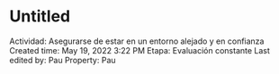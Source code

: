 # Untitled

Actividad: Asegurarse de estar en un entorno alejado y en confianza
Created time: May 19, 2022 3:22 PM
Etapa: Evaluación constante
Last edited by: Pau
Property: Pau